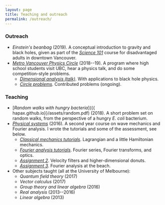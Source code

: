 ```yaml
---
layout: page
title: Teaching and outreach
permalink: /outreach/
---
```


### Outreach

- *Einstein's beanbag* (2019). A conceptual introduction to
  gravity and black holes, given as part of the
  [*Science 101*](https://science.ubc.ca/community/101) course for
  disadvantaged adults in downtown Vancouver.
- [*Metro Vancouver Physics Circle*](https://outreach.phas.ubc.ca/events/metro-vancouver-physics-circle/)
  (2018--19). A program where high school students visit UBC, hear a
  physics talk, and do some competition-style problems.
  - [*Dimensional analysis (talk)*](assets/dimensional-analysis.pdf). With applications to black hole physics.
  - [*Circle problems*](assets/circle-probs.pdf). Contributed
    problems (ongoing).

### Teaching

- [*Random walks with hungry bacteria*]({{
  hapax.github.io}}/assets/random.pdf) (2018). A short problem set
  on random walks, from the perspective of a hungry *E. coli*
  bacterium.
- [*Physical systems*](https://handbook.unimelb.edu.au/subjects/phyc20014)
  (2016). A second year course on wave mechanics and Fourier
  analysis. I wrote the tutorials and some of the assessment, see below.
  - [*Classical mechanics tutorials*]({{hapax.github.io}}/assets/classical-tutes-full.pdf). Lagrangian
  and a little Hamiltonian mechanics.
  - [*Fourier analysis tutorials*]({{hapax.github.io}}/assets/fourier-tutes-full.pdf). Fourier series, Fourier transforms, and optics.
  - [*Assignment 2*]({{hapax.github.io}}/assets/physical-systems-a2.pdf). Velocity filters and higher-dimensional donuts.
  - [*Assignment 3*]({{hapax.github.io}}/assets/physical-systems-a3.pdf). Fourier analysis at the beach.
- Other subjects taught (all at the University of Melbourne):
  - *Quantum field theory* (2017)
  - *Vector calculus* (2017)
  - *Group theory and linear algebra* (2016)
  - *Real analysis* (2013--2016)
  - *Linear algebra* (2013)
